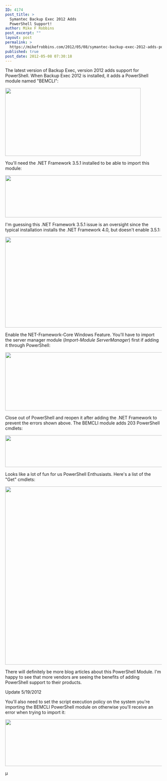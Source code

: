 ```yaml
---
ID: 4174
post_title: >
  Symantec Backup Exec 2012 Adds
  PowerShell Support!
author: Mike F Robbins
post_excerpt: ""
layout: post
permalink: >
  https://mikefrobbins.com/2012/05/08/symantec-backup-exec-2012-adds-powershell-support/
published: true
post_date: 2012-05-08 07:30:18
---
```

The latest version of Backup Exec, version 2012 adds support for PowerShell. When Backup Exec 2012 is installed, it adds a PowerShell module named "BEMCLI":

<a href="http://mikefrobbins.com/wp-content/uploads/2012/05/bemcli-1.png"><img class="alignnone size-full wp-image-4175" title="bemcli-1" src="http://mikefrobbins.com/wp-content/uploads/2012/05/bemcli-1.png" alt="" width="436" height="218" /></a>

You'll need the .NET Framework 3.5.1 installed to be able to import this module:

<a href="http://mikefrobbins.com/wp-content/uploads/2012/05/bemcli-2.png"><img class="alignnone size-full wp-image-4176" title="bemcli-2" src="http://mikefrobbins.com/wp-content/uploads/2012/05/bemcli-2.png" alt="" width="640" height="135" /></a>

I'm guessing this .NET Framework 3.5.1 issue is an oversight since the typical installation installs the .NET Framework 4.0, but doesn't enable 3.5.1:

<a href="http://mikefrobbins.com/wp-content/uploads/2012/05/bemcli21.png"><img class="alignnone size-full wp-image-4197" title="bemcli21" src="http://mikefrobbins.com/wp-content/uploads/2012/05/bemcli21.png" alt="" width="640" height="291" /></a>

Enable the NET-Framework-Core Windows Feature. You'll have to import the server manager module (<em>Import-Module ServerManager</em>) first if adding it through PowerShell:

<a href="http://mikefrobbins.com/wp-content/uploads/2012/05/bemcli-32.png"><img class="alignnone size-full wp-image-4187" title="bemcli-32" src="http://mikefrobbins.com/wp-content/uploads/2012/05/bemcli-32.png" alt="" width="640" height="187" /></a>

Close out of PowerShell and reopen it after adding the .NET Framework to prevent the errors shown above. The BEMCLI module adds 203 PowerShell cmdlets:

<a href="http://mikefrobbins.com/wp-content/uploads/2012/05/bemcli-41.png"><img class="alignnone size-full wp-image-4180" title="bemcli-41" src="http://mikefrobbins.com/wp-content/uploads/2012/05/bemcli-41.png" alt="" width="564" height="102" /></a>

Looks like a lot of fun for us PowerShell Enthusiasts. Here's a list of the "Get" cmdlets:

<a href="http://mikefrobbins.com/wp-content/uploads/2012/05/bemcli-52.png"><img class="alignnone size-full wp-image-4182" title="bemcli-52" src="http://mikefrobbins.com/wp-content/uploads/2012/05/bemcli-52.png" alt="" width="640" height="571" /></a>

There will definitely be more blog articles about this PowerShell Module. I'm happy to see that more vendors are seeing the benefits of adding PowerShell support to their products.

Update 5/19/2012

You'll also need to set the script execution policy on the system you're importing the BEMCLI PowerShell module on otherwise you'll receive an error when trying to import it:

<a href="http://mikefrobbins.com/wp-content/uploads/2012/05/import-bemcli.png"><img class="alignnone size-full wp-image-4240" title="import-bemcli" src="http://mikefrobbins.com/wp-content/uploads/2012/05/import-bemcli.png" alt="" width="640" height="150" /></a>

µ